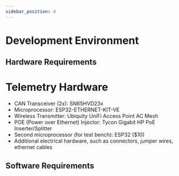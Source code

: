 ```yaml
---
sidebar_position: 4
---
```


# Development Environment

## Hardware Requirements
# Telemetry Hardware
- CAN Transceiver (2x): SN65HVD23x 
- Microprocessor: ESP32-ETHERNET-KIT-VE 
- Wireless Transmitter: Ubiquity UniFi Access Point AC Mesh 
- POE (Power over Ethernet) Injector: Tycon Gigabit HP PoE Inserter/Splitter 
- Second microprocessor (for test bench): ESP32 ($10)
- Additional electrical hardware, such as connectors, jumper wires, ethernet cables

## Software Requirements
